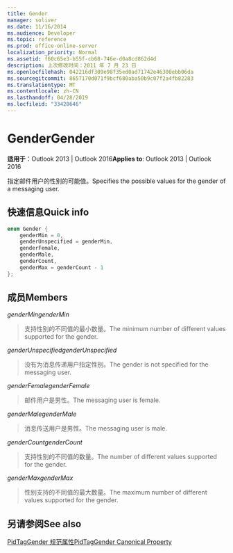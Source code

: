 ```yaml
---
title: Gender
manager: soliver
ms.date: 11/16/2014
ms.audience: Developer
ms.topic: reference
ms.prod: office-online-server
localization_priority: Normal
ms.assetid: f60c65e3-b55f-cb68-746e-d0a8cd862d4d
description: 上次修改时间：2011 年 7 月 23 日
ms.openlocfilehash: 042216df309e98f35ed0ad71742e46300ebb06da
ms.sourcegitcommit: 8657170d071f9bcf680aba50b9c07f2a4fb82283
ms.translationtype: MT
ms.contentlocale: zh-CN
ms.lasthandoff: 04/28/2019
ms.locfileid: "33428646"
---
```

# <a name="gender"></a><span data-ttu-id="6b40d-103">Gender</span><span class="sxs-lookup"><span data-stu-id="6b40d-103">Gender</span></span>

  
  
<span data-ttu-id="6b40d-104">**适用于**：Outlook 2013 | Outlook 2016</span><span class="sxs-lookup"><span data-stu-id="6b40d-104">**Applies to**: Outlook 2013 | Outlook 2016</span></span> 
  
<span data-ttu-id="6b40d-105">指定邮件用户的性别的可能值。</span><span class="sxs-lookup"><span data-stu-id="6b40d-105">Specifies the possible values for the gender of a messaging user.</span></span>
  
## <a name="quick-info"></a><span data-ttu-id="6b40d-106">快速信息</span><span class="sxs-lookup"><span data-stu-id="6b40d-106">Quick info</span></span>

```cpp
enum Gender { 
    genderMin = 0, 
    genderUnspecified = genderMin, 
    genderFemale, 
    genderMale, 
    genderCount, 
    genderMax = genderCount - 1 
}; 

```

## <a name="members"></a><span data-ttu-id="6b40d-107">成员</span><span class="sxs-lookup"><span data-stu-id="6b40d-107">Members</span></span>

 <span data-ttu-id="6b40d-108">_genderMin_</span><span class="sxs-lookup"><span data-stu-id="6b40d-108">_genderMin_</span></span>
  
> <span data-ttu-id="6b40d-109">支持性别的不同值的最小数量。</span><span class="sxs-lookup"><span data-stu-id="6b40d-109">The minimum number of different values supported for the gender.</span></span>
    
 <span data-ttu-id="6b40d-110">_genderUnspecified_</span><span class="sxs-lookup"><span data-stu-id="6b40d-110">_genderUnspecified_</span></span>
  
> <span data-ttu-id="6b40d-111">没有为消息传递用户指定性别。</span><span class="sxs-lookup"><span data-stu-id="6b40d-111">The gender is not specified for the messaging user.</span></span>
    
 <span data-ttu-id="6b40d-112">_genderFemale_</span><span class="sxs-lookup"><span data-stu-id="6b40d-112">_genderFemale_</span></span>
  
> <span data-ttu-id="6b40d-113">邮件用户是男性。</span><span class="sxs-lookup"><span data-stu-id="6b40d-113">The messaging user is female.</span></span>
    
 <span data-ttu-id="6b40d-114">_genderMale_</span><span class="sxs-lookup"><span data-stu-id="6b40d-114">_genderMale_</span></span>
  
> <span data-ttu-id="6b40d-115">消息传送用户是男性。</span><span class="sxs-lookup"><span data-stu-id="6b40d-115">The messaging user is male.</span></span>
    
 <span data-ttu-id="6b40d-116">_genderCount_</span><span class="sxs-lookup"><span data-stu-id="6b40d-116">_genderCount_</span></span>
  
> <span data-ttu-id="6b40d-117">支持性别的不同值的数量。</span><span class="sxs-lookup"><span data-stu-id="6b40d-117">The number of different values supported for the gender.</span></span>
    
 <span data-ttu-id="6b40d-118">_genderMax_</span><span class="sxs-lookup"><span data-stu-id="6b40d-118">_genderMax_</span></span>
  
> <span data-ttu-id="6b40d-119">性别支持的不同值的最大数量。</span><span class="sxs-lookup"><span data-stu-id="6b40d-119">The maximum number of different values supported for the gender.</span></span>
    
## <a name="see-also"></a><span data-ttu-id="6b40d-120">另请参阅</span><span class="sxs-lookup"><span data-stu-id="6b40d-120">See also</span></span>



[<span data-ttu-id="6b40d-121">PidTagGender 规范属性</span><span class="sxs-lookup"><span data-stu-id="6b40d-121">PidTagGender Canonical Property</span></span>](pidtaggender-canonical-property.md)

